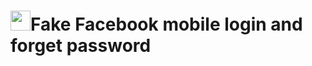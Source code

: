 # <img src="https://www.facebook.com/images/fb_icon_325x325.png" width=32>**Fake Facebook mobile login and forget password**
